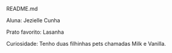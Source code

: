 README.md

Aluna: Jezielle Cunha

Prato favorito: Lasanha

Curiosidade: Tenho duas filhinhas pets chamadas Milk e Vanilla.
